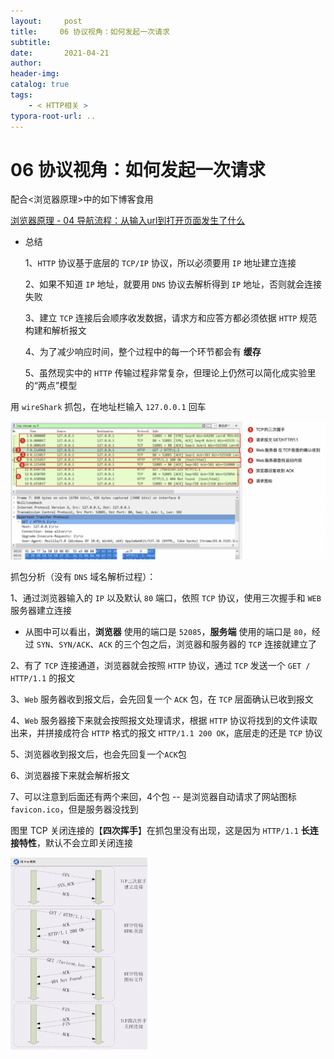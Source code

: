 ```yaml
---
layout:     post
title:     06 协议视角：如何发起一次请求
subtitle:  
date:       2021-04-21
author:     
header-img: 
catalog: true
tags:
    - < HTTP相关 >
typora-root-url: ..
---
```



# 06 协议视角：如何发起一次请求

配合<浏览器原理>中的如下博客食用

[浏览器原理 - 04 导航流程：从输入url到打开页面发生了什么](https://codingwithalice.github.io/2021/04/08/04-%E5%AF%BC%E8%88%AA%E6%B5%81%E7%A8%8B-%E4%BB%8E%E8%BE%93%E5%85%A5url%E5%88%B0%E6%89%93%E5%BC%80%E9%A1%B5%E9%9D%A2%E5%8F%91%E7%94%9F%E4%BA%86%E4%BB%80%E4%B9%88/)

- 总结

    1、`HTTP` 协议基于底层的 `TCP/IP` 协议，所以必须要用 `IP` 地址建立连接

    2、如果不知道 `IP` 地址，就要用 `DNS` 协议去解析得到 `IP` 地址，否则就会连接失败

    3、建立 `TCP` 连接后会顺序收发数据，请求方和应答方都必须依据 `HTTP` 规范构建和解析报文

    4、为了减少响应时间，整个过程中的每一个环节都会有 **缓存**

    5、虽然现实中的 `HTTP` 传输过程非常复杂，但理论上仍然可以简化成实验里的“两点”模型



用 `wireShark` 抓包，在地址栏输入 `127.0.0.1` 回车

<img src="/../img/assets_2019/image-20210421145503018.png" alt="image-20210421145503018" style="zoom:50%;" />

抓包分析（没有 `DNS` 域名解析过程）：

1、通过浏览器输入的 `IP` 以及默认 `80` 端口，依照 `TCP` 协议，使用三次握手和 `WEB` 服务器建立连接

-   从图中可以看出，**浏览器** 使用的端口是 `52085`，**服务端** 使用的端口是 `80`，经过 `SYN`、`SYN/ACK`、`ACK` 的三个包之后，浏览器和服务器的 `TCP` 连接就建立了

2、有了 `TCP` 连接通道，浏览器就会按照 `HTTP` 协议，通过 `TCP` 发送一个 `GET / HTTP/1.1` 的报文

3、`Web` 服务器收到报文后，会先回复一个 `ACK` 包，在 `TCP` 层面确认已收到报文

4、`Web` 服务器接下来就会按照报文处理请求，根据 `HTTP` 协议将找到的文件读取出来，并拼接成符合 `HTTP` 格式的报文 `HTTP/1.1 200 OK`，底层走的还是 `TCP` 协议

5、浏览器收到报文后，也会先回复一个`ACK`包

6、浏览器接下来就会解析报文

7、可以注意到后面还有两个来回，4个包 -- 是浏览器自动请求了网站图标 `favicon.ico`，但是服务器没找到

图里 TCP 关闭连接的【**四次挥手**】在抓包里没有出现，这是因为 `HTTP/1.1` **长连接特性**，默认不会立即关闭连接

<img src="/../img/assets_2019/image-20210421145614745.png" alt="image-20210421145614745" style="zoom:30%;" />

